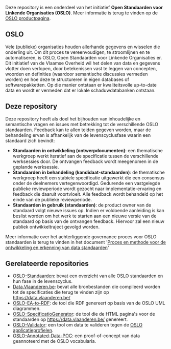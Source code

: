 Deze repository is een onderdeel van het initiatief **Open Standaarden voor Linkende Organisaties __(OSLO)__**.
Meer informatie is terug te vinden op de [OSLO productpagina](https://overheid.vlaanderen.be/producten-diensten/OSLO2).

## OSLO

Vele (publieke) organisaties houden allerhande gegevens en wisselen die onderling uit. Om dit proces te vereenvoudigen, te stroomlijnen en te automatiseren, is OSLO, Open Standaarden voor Linkende Organisaties er. Dit initiatief van de Vlaamse Overheid wil het delen van data en gegevens vlotter doen verlopen, door betekenissen vast te leggen van concepten, woorden en definities (waardoor semantische discussies vermeden worden) en hoe deze te structureren in eigen databases of softwarepakketten. Op die manier ontstaan er kwaliteitsvolle up-to-date data en wordt er vermeden dat er lokale schaduwdatabanken ontstaan.

## Deze repository

Deze repository heeft als doel het bijhouden van inhoudelijke en semantische vragen en issues met betrekking tot de verschillende OSLO standaarden. Feedback kan te allen teiden gegeven worden, maar de behandeling ervan is afhankelijk van de levenscyclusfase waarin een standaard zich bevindt:
- **Standaarden in ontwikkeling (ontwerpdocumenten)**: een thematische werkgroep werkt iteratief aan de specificatie tussen de verschillende werksessies door. De ontvangen feedback wordt meegenomen in de geplande werksessie.
- **Standaarden in behandeling (kandidaat-standaarden)**: de thematische werkgroep heeft een stabiele specificatie uitgewerkt die een consensus onder de deelnemers vertegenwoordigd. Gedurende een vastgelegde publieke reviewperiode wordt gezocht naar implementatie-ervaring en feedback die daaruit voortvloeit. Alle feedback wordt behandeld op het einde van de publieke reviewperiode.
- **Standaarden in gebruik (standaarden)**: de product owner van de standaard volgt nieuwe issues op. Indien er voldoende aanleiding is kan beslist worden om het werk te starten aan een nieuwe versie van de standaard op basis van de ontvangen feedback. Hiervoor zal een nieuw publiek ontwikkeltraject gevolgd worden.

Meer informatie over het achterliggende governance proces voor OSLO standaarden is terug te vinden in het document '[Proces en methode voor de ontwikkeling en erkenning van data standaarden](https://data.vlaanderen.be/cms/Proces_en_methode_voor_de_erkenning_van_datastandaarden_v1.0.pdf)'

## Gerelateerde repositories

- [OSLO-Standaarden](https://informatievlaanderen.github.io/OSLO): bevat een overzicht van alle OSLO standaarden en hun fase in de levenscyclus.
- [Data.Vlaanderen.be](https://github.com/Informatievlaanderen/Data.Vlaanderen.be): bevat alle bronbestanden die compileerd worden tot de specificaties die terug te vinden zijn op https://data.vlaanderen.be/
- [OSLO-EA-to-RDF](https://github.com/Informatievlaanderen/OSLO-EA-to-RDF): de tool die RDF genereert op basis van de OSLO UML diagrammen.
- [OSLO-SpecificatioGenerator](https://github.com/Informatievlaanderen/OSLO-SpecificationGenerator): de tool die de HTML pagina's voor de standaarden op https://data.vlaanderen.be/ genereert.
- [OSLO-Validator](https://github.com/Informatievlaanderen/OSLO-Validator): een tool om data te valideren tegen de [OSLO applicatieprofielen](https://data.vlaanderen.be/ns#Applicatieprofielen).
- [OSLO-Annotated-Data-POC](https://github.com/Informatievlaanderen/OSLO-Annotated-Data-POC): een proof-of-concept van data geannoteerd met de OSLO vocabularia.
